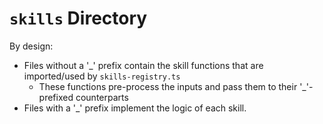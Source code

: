 # `skills` Directory

By design:

- Files without a '\_' prefix contain the skill functions that are imported/used by `skills-registry.ts`
  - These functions pre-process the inputs and pass them to their '\_'-prefixed counterparts
- Files with a '\_' prefix implement the logic of each skill.
